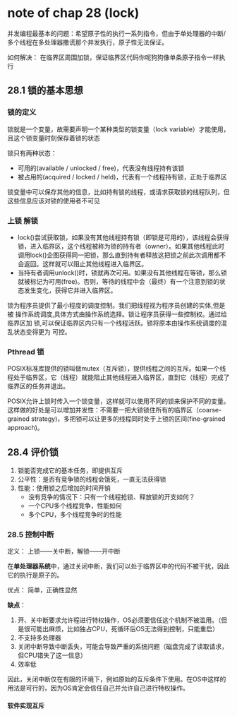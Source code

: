 # note of chap 28 (lock)

并发编程最基本的问题：希望原子性的执行一系列指令，但由于单处理器的中断/多个线程在多处理器撒谎那个并发执行，原子性无法保证。

如何解决： 在临界区周围加锁，保证临界区代码你呢狗狗像单条原子指令一样执行

## 28.1 锁的基本思想

### 锁的定义
锁就是一个变量，故需要声明一个某种类型的锁变量（lock variable）才能使用，且这个锁变量时刻保存着锁的状态

锁只有两种状态：
* 可用的(available / unlocked / free)，代表没有线程持有该锁
* 被占用的(acquired / locked / held)，代表有一个线程持有锁，正处于临界区

锁变量中可以保存其他的信息，比如持有锁的线程，或请求获取锁的线程队列，但这些信息应该对锁的使用者不可见

### 上锁 解锁
* lock()尝试获取锁，如果没有其他线程持有锁（即锁是可用的），该线程会获得锁，进入临界区，这个线程被称为锁的持有者（owner）。如果其他线程此时调用lock()企图获得同一把锁，那么直到持有者释放这把锁之前此次调用都不会返回。这样就可以阻止其他线程进入临界区。
* 当持有者调用unlock()时，锁就再次可用。如果没有其他线程在等锁，那么锁就被标记为可用(free)。否则，等待的线程中会（最终）有一个注意到锁的状态发生变化，获得它并进入临界区。


锁为程序员提供了最小程度的调度控制。我们把线程视为程序员创建的实体,但是被
操作系统调度,具体方式由操作系统选择。锁让程序员获得一些控制权。通过给临界区加
锁,可以保证临界区内只有一个线程活跃。锁将原本由操作系统调度的混乱状态变得更为
可控。

### Pthread 锁

POSIX标准库提供的锁叫做mutex（互斥锁），提供线程之间的互斥。如果一个线程处于临界区，它（线程）就能阻止其他线程进入临界区，直到它（线程）完成了临界区的任务并退出。

POSIX允许上锁时传入一个锁变量，这样就可以使用不同的锁来保护不同的变量。这样做的好处是可以增加并发性：不需要一把大锁锁住所有的临界区（coarse-grained strategy)，多把锁可以让更多的线程同时处于上锁的区间(fine-grained approach)。

## 28.4 评价锁
1. 锁能否完成它的基本任务，即提供互斥
2. 公平性：是否有竞争锁的线程会饿死，一直无法获得锁
3. 性能：使用锁之后增加的时间开销
   * 没有竞争的情况下：只有一个线程抢锁、释放锁的开支如何？
   * 一个CPU多个线程竞争，性能如何
   * 多个CPU，多个线程竞争时的性能

### 28.5 控制中断
定义： 上锁——关中断，解锁——开中断

在**单处理器系统**中，通过关闭中断，我们可以处于临界区中的代码不被干扰，因此它的执行是原子的。

优点： 简单，正确性显然

**缺点**：
   1. 开、关中断要求允许程进行特权操作，OS必须要信任这个机制不被滥用。（但是很可能出麻烦，比如独占CPU，死循环后OS无法得到控制，只能重启）
   2. 不支持多处理器
   3. 关闭中断导致中断丢失，可能会导致严重的系统问题（磁盘完成了读取请求，但CPU错失了这一信息）
   4. 效率低

因此，关闭中断仅在有限的环境下，例如原始的互斥条件下使用。在OS中这样的用法是可行的，因为OS肯定会信任自己并允许自己进行特权操作。

#### 软件实现互斥






